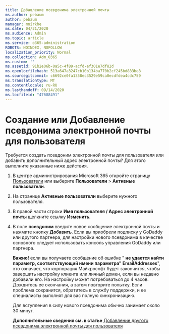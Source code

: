 ```yaml
---
title: Добавление псевдонима электронной почты
ms.author: pebaum
author: pebaum
manager: mnirkhe
ms.date: 04/21/2020
ms.audience: Admin
ms.topic: article
ms.service: o365-administration
ROBOTS: NOINDEX, NOFOLLOW
localization_priority: Normal
ms.collection: Adm_O365
ms.custom: ''
ms.assetid: 91b2e06b-0a5c-4f89-acfd-ef301e7df82d
ms.openlocfilehash: 513a647a3247cb10b134ba770b2cf245bd883be8
ms.sourcegitcommit: c6692ce0fa1358ec3529e59ca0ecdfdea4cdc759
ms.translationtype: MT
ms.contentlocale: ru-RU
ms.lasthandoff: 09/14/2020
ms.locfileid: "47688491"
---
```

# <a name="create-or-add-an-email-alias-for-a-user"></a>Создание или Добавление псевдонима электронной почты для пользователя

Требуется создать псевдоним электронной почты для пользователя или добавить дополнительный адрес электронной почты? Для этого выполните указанные ниже действия.
  
1. В центре администрирования Microsoft 365 откройте страницу [Пользователи](https://go.microsoft.com/fwlink/p/?linkid=834822) или выберите **Пользователи** \> **Активные пользователи**.
    
2. На странице **Активные пользователи** выберите нужного пользователя. 
    
3. В правой части строки **Имя пользователя / Адрес электронной почты** щелкните ссылку **Изменить**.
    
4. В поле **псевдоним** введите новое сообщение электронной почты и нажмите кнопку **Добавить**. Если вы приобрели подписку у GoDaddy или другого партнера, для настройки нового псевдонима в качестве основного следует использовать консоль управления GoDaddy или партнера. 
    
    **Важно!** если вы получаете сообщение об ошибке " **не удается найти параметр, соответствующий имени параметра" EmailAddresses**", это означает, что корпорация Майкрософт будет закончится, чтобы завершить настройку клиента или личный домен, если вы недавно добавили его. На настройку может потребоваться до 4 часов. Дождитесь ее окончания, а затем повторите попытку. Если проблема сохранится, обратитесь в службу поддержки, и ее специалисты выполнят для вас полную синхронизацию.
    
    Для вступления в силу нового псевдонима обычно занимает около 30 минут.
    
    **Дополнительные сведения см. в статье** [Добавление другого псевдонима электронной почты для пользователя](https://docs.microsoft.com/microsoft-365/admin/email/add-another-email-alias-for-a-user)
    

